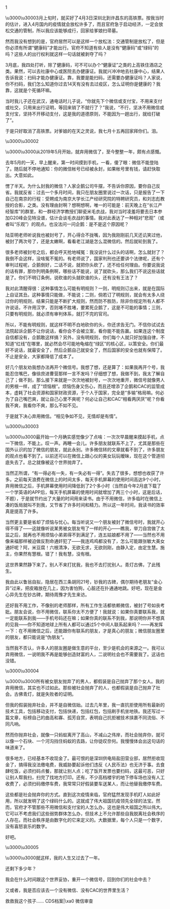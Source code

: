 

1

\u3000\u30003月上旬时，就买好了4月3日深圳北到许昌东的高铁票。按我当时的估计，进入4月国内的疫情就会放松许多了，而且官府急于启动经济，一定会放松交通的管制，所以我应该能够成行，回家给爹娘扫帚墓。

然而我没有想到的是，官府居然可以是这样一个放松法：交通管制是放松了，但是你必须有所谓“健康码”才能出行。官府不知道有些人是没有“健康码”或“绿码”的吗？这些人的出行权利就这样一句话就被剥夺了吗？

3月底，我四处打听，除了健康码，可不可以办个“健康证”之类的上高铁住酒店之类。果然，可以去社康中心或医院去办健康证。我就兴冲冲地去社康中心，结果人告诉我说：扫码才能办健康证。靠，我要是能扫码，还需要办健康证吗？人家说，你不扫码，我们怎么知道你过去14天有没有去过疫区，怎么证明你是健康的？我靠，这就是个死循环嘛。

当时我儿子还在武汉，通电话时儿子说，“你就先下个微信或支付宝，不用来支付或社交，只用来出行证明，等回来销了不就行了？”我说，“不行，坚决不用微信或支付宝，坚持不开移动支付，这是我的道德原则，不能因为一趟出行，就给打破了”。

于是只好取消了高铁票。对爹娘的在天之灵说，我七月十五再回家拜你们。泪。

\u3000\u30002

\u3000\u3000从2019年5月开始，就弃用微信了，至今整整一年，颇有点感慨。

去年5月的一天，早上醒来，第一时间摸到手机，一看，傻了眼：微信不能登陆了。随后就不停地通知：你的微信帐号已经被永封，如果帐号里有钱，请赶快取出。大意如此。

愣了半天。为什么封我的微信？人家企鹅公司牛摆，不告诉你原因，要你自己反省。我就反省：过去一个多月时间，我只在朋友圈里说过一次话，只是报告了一下自己在南京的行程：受聘成为南京大学长江产经研究院的特聘研究员，和刘志彪教授的合影，之类。没有理由封啊？想啊想啊，唯一的可能是：前天晚上在“长江产经智库”的群里，和一群经济学教授们聊瓷米毛衣战，我对当时凌羞将要去日本参加G20峰会见特没谱，估计会谈毛衣战的事情。我对此表达了一种相对“悲观”（或者叫“乐观”）的观点。也没法问一问企鹅：是不是这个原因呢？

陆亚明老师听说我也被封号了，开心得合不拢嘴，因为我刚刚前几天还讥笑过他，被封了两次号了，还是太嫩啊，看看老江湖是怎么混微信的。然后就轮到我了。

很多老师被封号之后，都会呼天抢地喊冤：我没说什么过头的话啊，怎么就封了？我倒不会这样，没啥冤不冤的。有老师说了，国家判刑也还要讲个法律呢，还有个审判过程呢，企鹅倒好，二话不说，就把你头砍了，还不给任何理由。你要说我说的话有罪，那你列明条例啊，哪些话不能说，说了就砍头，那么我们不说这些话就是了。你们不明订条例，说砍谁的头就砍谁的头，还有没有王法了？

我对此清醒得很：这种事情怎么可能有明规则？一则，明规则订出来，就是在国际上自证其丑。这种事情只能做，不能说；二则，倘若订了明规则，就会有太多人绕过你的明规则，结果只能是不断扩大规则，然而防不胜防，除非你规定所有人都不许说话，不许用汉字，否则堵不胜堵，要累死企鹅了，这是不可能的事情；三则，只要有明规则，就必须有审判体系，就打不完的官司。

所以，不能有明规则，就这样不明不白地砍你的头，你还求告无门。不信你试试去法院起诉企鹅不让你说话，看你会不会被立案，看你能不能告赢。如果连这个制度自信都没有，企鹅敢这样搞？另外，没有明规则，你们每个人就只好加强自律，不知道“红线”在哪里，就必然会尽可能地龟缩在“绿区”的核心区，以策安全。你们最好不说话，就最安全了，然后企鹅自己就安全了，然后国家的安全也就有保障了。不止是安全，大家都降低了成本了。

好几个朋友劝我想办法再开个微信号。我想了想，还是算了：如果我再开个号，我能忍住嘴巴，像徐庶进曹营那样一言不发吗？仔细想了想，我做不到，我太了解自己了；做不到，那么接下来就是一次次地被封号，一次次地重开，微信号就像男人的男根一样，成了“烦恼根”。烦恼伤身又伤心，而且还增添了企鹅和CAC的监管成本，虚耗了社会资源和国家财政资源，于个人于国家，完全是“多输”格局嘛。何必为了自己嘴巴爽，就让自己心里不爽呢？何必让自己和CAC“相看两厌厌”呢？你看我不爽，我看你不爽，那么不如不见。

于是就下决心弃用微信。“相见争如不见，无情却是有情”。

\u3000\u30003

\u3000\u3000最开始一个月确实感觉像少了点啥：一次次早晨醒来摸起手机，点一下微信，不能上。叹一声。再睡一会儿。许多朋友就联系不上了，尤其是那些在国外认识的加了微信的朋友，就此永别。许多微信转的文章就看不到了，许多朋友的观点也看不到了。以前还可以在微信上跟心仪的美女玩玩暧昧，现在这个管道彻底失去了。总之就像被这个世界抛弃了。

当然正所谓，“有一得必有一失，有一失必有一得”。失去了很多，想想也收获了许多。之前每天浪费在微信上的时间太多，每天手机屏幕的使用时间高达9个小时，弃用微信之后，手机屏幕使用时间降低到了2个多小时（当然自今年2月底下载了一个学英语的APP后，每天手机屏幕的使用时间就增加了两三个小时，这是后话，不题），于是就节约出了大量的时间用来读书。由于不用微信，许多临时在微信上凑的饭局就叫不到我，又节省了许多时间和精力。所以这一年时间，我读书的效率真是提高了许多。

当然更主要是省却了烦恼与忧心。每当听说又一个朋友被封了微信号时，我就开心得不得了——这就像听说某男被女朋友甩了一样的开心——瞧我，举刀自宫做了太监之后，就再也不用烦恼小弟弟得不到满足了，连五姑娘都不用了——当然也不用像来福那样被迫做反割命通奸犯了——我连鸡鸡都没有了，怎么可能跟张敏大美女通奸呢？阿，米豆腐！六根清净，无欲无求，无欲则刚，由静入定，由定生慧。施主，你果然有慧根。错了！我有慧，没有根。

这世界果然静下来了。别人不来打扰我，我也不去打扰别人。青灯古佛，了此残生。

我由此以鲁翁自拟，隐居在西三条胡同21号，钞我的古碑，偶尔期待老朋友“金心异”过来，把皮箱放在几上，因为害怕狗，心脏还在扑通通地跳。好吧，现在是金心异先生在钞古碑，期待周豫才先生来访。

还好我不用工作，不像别的老师那样，所有工作生活都依赖微信，被封了号如丧考妣。朋友会说，你不用微信，联系你太不方便了！我就说：如果你真要联系我，就一定能联系到我——手机号码还在嘛；如果你真的联系不到我，那说明你并不想真的见我——你不知道地球上所有人都可以通过5个中间人联系起来吗？——再发挥一下：在不用微信之后，还能跟你有联系的朋友，才是真心的朋友；微信朋友圈里的朋友，都只能说是“伪朋友”。

当然我不否认，许多人的朋友圈是做生意的平台，至少是机会的来源之一。我可以弃用微信，一说明我不再是能够创造财富的人，二说明社会也不需要我了。这话也没错。

\u3000\u30004

\u3000\u3000所有被女朋友抛弃了的男人，都假装是自己抛弃了那个女人。我的弃用微信，其实也不过如此。那些被社会抛弃了的人，也都假装是自己抛弃了社会。古佛青灯，就是失败者的证明。

但我的假装抛弃社会，并不是自微信始。过去几年里，我一直抗拒使用所有最新的技术工具，包括移动支付，包括快递，包括红包，包括刷手机坐地铁。我还写过一篇文章，标榜自己的曲高和寡、孤芳自赏，表明自己抗拒被技术挟裹不同流俗、不同凡响。

然而你抛弃社会，就像一只蚂蚁离开了高山，不减山之伟岸，而社会抛弃你，就可以像一个石块、一个河沟挡住蚂蚁的去路，让你徒叹奈何。我慢慢体会出这句话的味道来了。

很多地方，已经基本不收现金了。最可恨的是深圳供电局盐田营业部，居然拒收现金了，搞得我没法缴电费，我威胁要起诉他们违反《人民币法》也无济于事。去食肆吃饭，必须扫码点餐，那就让别人点；吃了饭开发票也要扫码，这最可恶，只好让别人帮我扫，扫完了找地方打印。还有，不少高档楼宇的地下停车场也没有人工收费了，必须扫码缴停车费，我常常只好假装要车送某人，而让他替我缴停车费。

这些都是社会抛弃你的方式。直到这次疫情来临，官府猛然发现手机盯人如此好用，所以就发明了这个绿码什么的。这就成了伟大祖国抗疫领先全球的法宝。然而，官府才不管那些不用微信和支付宝的人怎么办，这也是伟大祖国之所以伟大。它可以不考虑我们这些弱势群体怎么办，但技术上不允许那些自我脱离社会秩序的人存在。而社会秩序是由数字化的它来定义的。大数据里，每个人只是一个数字，没有喜怒哀乐的数字。

好吧。

\u3000\u30005

\u3000\u3000就这样，我的人生又过去了一年。

还剩下多少年？

我会在什么时间跟这个世界妥协，重开一个微信号，回到你们的社会中去？

又或者，我是否应该去一个没有微信、没有CAC的世界里生活？

救救我这个孩子…… CDS档案|\xa0 微信审查


